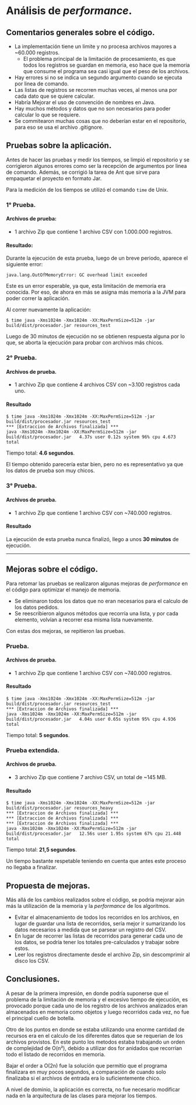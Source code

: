 # Análisis de _performance_.

## Comentarios generales sobre el código.

* La implementación tiene un limite y no procesa archivos mayores a ~60.000 registros.
    * El problema principal de la limitación de procesamiento, es que todos los registros se guardan en memoria, eso hace que la memoria que consume el programa sea casi igual que el peso de los archivos.
* Hay errores si no se indica un segundo argumento cuando se ejecuta por linea de comando.
* Las listas de registros se recorren muchas veces, al menos una por cada dato que se quiere calcular.
* Habría Mejorar el uso de convención de nombres en Java.
* Hay muchos métodos y datos que no son necesarios para poder calcular lo que se requiere.
* Se commitearon muchas cosas que no deberían estar en el repositorio, para eso se usa el archivo .gitignore.

## Pruebas sobre la aplicación.

Antes de hacer las pruebas y medir los tiempos, se limpió el repositorio y se corrigieron algunos errores como ser la recepción de argumentos por linea de comando. Además, se corrigió la tarea de Ant que sirve para empaquetar el proyecto en formato Jar.

Para la medición de los tiempos se utilizó el comando `time` de Unix.

### 1° Prueba.

#### Archivos de prueba:

* 1 archivo Zip que contiene 1 archivo CSV con 1.000.000 registros.

#### Resultado:

Durante la ejecución de esta prueba, luego de un breve periodo, aparece el siguiente error:

```text
java.lang.OutOfMemoryError: GC overhead limit exceeded
```

Este es un error esperable, ya que, esta limitación de memoria era conocida. Por eso, de ahora en más se asigna más memoria a la JVM para poder correr la aplicación.

Al correr nuevamente la aplicación:

```shell
$ time java -Xms1024m -Xmx1024m -XX:MaxPermSize=512m -jar build/dist/procesador.jar resources_test
```

Luego de 30 minutos de ejecución no se obtienen respuesta alguna por lo que, se aborta la ejecución para probar con archivos más chicos.

### 2° Prueba.

#### Archivos de prueba.

* 1 archivo Zip que contiene 4 archivos CSV con ~3.100 registros cada uno.

#### Resultado

```
$ time java -Xms1024m -Xmx1024m -XX:MaxPermSize=512m -jar build/dist/procesador.jar resources_test
*** [Extraccion de Archivos finalizada] ***
java -Xms1024m -Xmx1024m -XX:MaxPermSize=512m -jar build/dist/procesador.jar   4.37s user 0.12s system 96% cpu 4.673 total
```

Tiempo total: __4.6 segundos__.

El tiempo obtenido parecería estar bien, pero no es representativo ya que los datos de prueba son muy chicos.

### 3° Prueba.

#### Archivos de prueba.

* 1 archivo Zip que contiene 1 archivo CSV con ~740.000 registros.

#### Resultado

La ejecución de esta prueba nunca finalizó, llego a unos __30 minutos__ de ejecución.

---

## Mejoras sobre el código.

Para retomar las pruebas se realizaron algunas mejoras de _performance_ en el código para optimizar el manejo de memoria.

* Se eliminaron todos los datos que no eran necesarios para el calculo de los datos pedidos.
* Se reescribieron algunos métodos que recorría una lista, y por cada elemento, volvían a recorrer esa misma lista nuevamente.

Con estas dos mejoras, se repitieron las pruebas.

### Prueba.

#### Archivos de prueba.

* 1 archivo Zip que contiene 1 archivo CSV con ~740.000 registros.

#### Resultado

```
$ time java -Xms1024m -Xmx1024m -XX:MaxPermSize=512m -jar build/dist/procesador.jar resources_test
*** [Extraccion de Archivos finalizada] ***
java -Xms1024m -Xmx1024m -XX:MaxPermSize=512m -jar build/dist/procesador.jar   4.04s user 0.65s system 95% cpu 4.936 total
```

Tiempo total: __5 segundos__.

### Prueba extendida.

#### Archivos de prueba.

* 3 archivo Zip que contiene 7 archivo CSV, un total de ~145 MB.

#### Resultado

```
$ time java -Xms1024m -Xmx1024m -XX:MaxPermSize=512m -jar build/dist/procesador.jar resources_heavy
*** [Extraccion de Archivos finalizada] ***
*** [Extraccion de Archivos finalizada] ***
*** [Extraccion de Archivos finalizada] ***
java -Xms1024m -Xmx1024m -XX:MaxPermSize=512m -jar build/dist/procesador.jar   12.56s user 1.95s system 67% cpu 21.448 total
```

Tiempo total: __21,5 segundos__.

Un tiempo bastante respetable teniendo en cuenta que antes este proceso no llegaba a finalizar.

## Propuesta de mejoras.

Más allá de los cambios realizados sobre el código, se podría mejorar aún más la utilización de la memoria y la _performance_ de los algoritmos.

* Evitar el almacenamiento de todos los recorridos en los archivos, en lugar de guardar una lista de recorridos, sería mejor ir sumarizando los datos necesarios a medida que se parsear un registro del CSV.
* En lugar de recorrer las listas de recorridos para generar cada uno de los datos, se podría tener los totales pre-calculados y trabajar sobre estos.
* Leer los registros directamente desde el archivo Zip, sin descomprimir al disco los CSV.

## Conclusiones.

A pesar de la primera impresión, en donde podría suponerse que el problema de la limitación de memoria y el excesivo tiempo de ejecución, es provocado porque cada uno de los registro de los archivos analizados eran almacenados en memoria como objetos y luego recorridos cada vez, no fue el principal cuello de botella.

Otro de los puntos en donde se estaba utilizando una enorme cantidad de recursos era en el calculo de los diferentes datos que se requerian de los archivos provistos. En este punto los metodos estaba trabajando un orden de complejidad de O(n²), debido a utilizar dos for anidados que recorrian todo el listado de recorridos en memoria.

Bajar el order a O(2n) fue la solución que permitio que el programa finalizara en muy pocos segundos, a comparación de cuando solo finalizaba si el archivos de entrada era lo suficientemente chico.

A nivel de dominio, la aplicación es correcta, no fue necesario modificar nada en la arquitectura de las clases para mejorar los tiempos.
